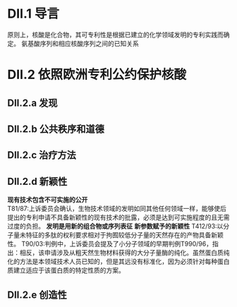 # DII.1 导言  
原则上，核酸是化合物，其可专利性是根据已建立的化学领域发明的专利实践而确定。
氨基酸序列和相应核酸序列之间的已知关系
# DII.2 依照欧洲专利公约保护核酸  
## DII.2.a 发现  
## DII.2.b 公共秩序和道德
## DII.2.c 治疗方法
## DII.2.d 新颖性
  **现有技术包含不可实施的公开**   
  T81/87:上诉委员会确认，生物技术领域的发明如同其他任何领域一样，能够使后提出的专利申请不具备新颖性的现有技术的批露，必须是达到可实施程度的且无需过度的负担。
  **发明是用新的组合物或序列表征**
  **新参数赋予的新颖性**
  T412/93:以分子量未特征的多肽的权利要求相对于拘囿较低分子量的天然存在的产物具备新颖性。
  T90/03:判例中，上诉委员会提及了小分子领域的早期判例T990/96，指出：相反，该申请涉及从粗天然生物材料获得的大分子量酶的纯化。虽然蛋白质纯化的方法是本领域技术人员已知的，但是其远没有标准化，因为必须针对每种蛋白质建立适应于该蛋白质的特定性质的方案。
## DII.2.e 创造性
